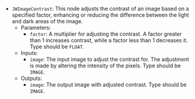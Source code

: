 - `JWImageContrast`: This node adjusts the contrast of an image based on a specified factor, enhancing or reducing the difference between the light and dark areas of the image.
    - Parameters:
        - `factor`: A multiplier for adjusting the contrast. A factor greater than 1 increases contrast, while a factor less than 1 decreases it. Type should be `FLOAT`.
    - Inputs:
        - `image`: The input image to adjust the contrast for. The adjustment is made by altering the intensity of the pixels. Type should be `IMAGE`.
    - Outputs:
        - `image`: The output image with adjusted contrast. Type should be `IMAGE`.
